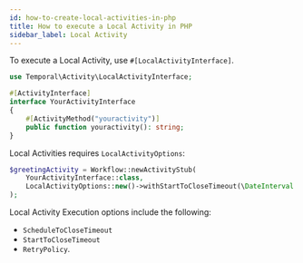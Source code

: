```yaml
---
id: how-to-create-local-activities-in-php
title: How to execute a Local Activity in PHP
sidebar_label: Local Activity
---
```


To execute a Local Activity, use `#[LocalActivityInterface]`.

```php
use Temporal\Activity\LocalActivityInterface;

#[ActivityInterface]
interface YourActivityInterface
{
    #[ActivityMethod("youractivity")]
    public function youractivity(): string;
}
```

Local Activities requires `LocalActivityOptions`:

```php
$greetingActivity = Workflow::newActivityStub(
    YourActivityInterface::class,
    LocalActivityOptions::new()->withStartToCloseTimeout(\DateInterval::createFromDateString('30 seconds'))
);
```

Local Activity Execution options include the following: 

- `ScheduleToCloseTimeout`
- `StartToCloseTimeout`
- `RetryPolicy`.
